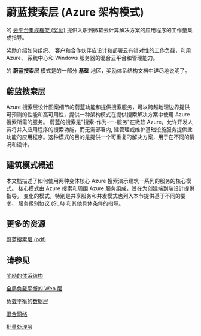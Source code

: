 <properties 
   pageTitle="Azure Search Tier (Azure Architecture Patterns)" 
   description="The Azure Search Tier pattern is part of the Foundation area, which is described extensively in the CPIF Architecture document" 
   services="" 
   documentationCenter="" 
   authors="arynes" 
   manager="fredhar" 
   editor=""/>

<tags
   ms.service="cloud-services"
   ms.devlang="multiple"
   ms.topic="article"
   ms.tgt_pltfrm="na"
   ms.workload="multiple" 
   ms.date="03/25/2015"
   ms.author="arynes"/>

# 蔚蓝搜索层 (Azure 架构模式)

的 [云平台集成框架 (奖励)](azure-architectures-cpif-overview.md) 提供入职到微软云计算解决方案的应用程序的工作量集成指导。  

奖励介绍如何组织、 客户和合作伙伴应设计和部署云有针对性的工作负载，利用 Azure、 系统中心和 Windows 服务器的混合云平台和管理能力。 

的 **蔚蓝搜索层** 模式是的一部分 **基础** 地区，奖励体系结构文档中详尽地说明了。 

##  蔚蓝搜索层

Azure 搜索层设计图案细节的蔚蓝功能和提供搜索服务，可以跨越地理边界提供可预测的性能和高可用性，提供一种架构模式在提供搜索解决方案中使用 Azure 搜索所需的服务。 蔚蓝的搜索是"搜索-作为-一-服务"在微软 Azure，允许开发人员将并入应用程序的搜索功能，而无需部署内, 建管理或维护基础设施服务提供此功能的应用程序。这种模式的目的是提供一个可重复的解决方案，用于在不同的情况和设计。 

## 建筑模式概述 

本文档描述了如何使用两种变体核心 Azure 搜索演示建筑一系列的服务的核心模式。 核心模式由 Azure 搜索和周围 Azure 服务组成，旨在为创建端到端设计提供指导。 变化的模式，特别是共享服务和并发模式也列入本节提供基于不同的要求、 服务级别协议 (SLA) 和其他具体条件的指导。 

##  更多的资源
[蔚蓝搜索层 (pdf)](https://gallery.technet.microsoft.com/Cloud-Platform-Integration-e581d65d) 

## 请参见
[奖励的体系结构](https://gallery.technet.microsoft.com/Cloud-Platform-Integration-bd1e434a) 

[全局负载平衡的 Web 层](https://gallery.technet.microsoft.com/Cloud-Platform-Integration-2c3c663a) 

[负载平衡的数据层](https://gallery.technet.microsoft.com/Cloud-Platform-Integration-dfb09e41)

[混合网络](https://gallery.technet.microsoft.com/Cloud-Platform-Integration-5e401f38)

[批量处理层](https://gallery.technet.microsoft.com/Cloud-Platform-Integration-0bc3f8b1)
